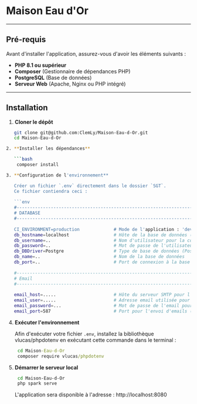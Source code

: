# **Maison Eau d'Or**

---

## **Pré-requis**

Avant d'installer l'application, assurez-vous d'avoir les éléments suivants :

- **PHP 8.1 ou supérieur**
- **Composer** (Gestionnaire de dépendances PHP)
- **PostgreSQL** (Base de données)
- **Serveur Web** (Apache, Nginx ou PHP intégré)

---

## **Installation**

1. **Cloner le dépôt**

```bash
   git clone git@github.com:ClemLy/Maison-Eau-d-Or.git
   cd Maison-Eau-d-Or

2. **Installer les dépendances**

   ```bash
    composer install

3. **Configuration de l'environnement**

   Créer un fichier `.env` directement dans le dossier `SGT`.
   Ce fichier contiendra ceci :
   
   ```env
   #--------------------------------------------------------------------
   # DATABASE
   #--------------------------------------------------------------------
   
   CI_ENVIRONMENT=production             # Mode de l'application : 'development' ou 'production'
   db_hostname=localhost                 # Hôte de la base de données (souvent 'localhost')
   db_username=..                        # Nom d'utilisateur pour la connexion à la base de données
   db_password=..                        # Mot de passe de l'utilisateur de la base de données
   db_DBDriver=Postgre                   # Type de base de données (PostgreSQL dans ce cas)
   db_name=..                            # Nom de la base de données
   db_port=..                            # Port de connexion à la base de données (souvent 5432 pour PostgreSQL)
   
   #--------------------------------------------------------------------
   # Email
   #--------------------------------------------------------------------
   
   email_host=.....                      # Hôte du serveur SMTP pour l'envoi d'emails (ex : smtp.gmail.com)
   email_user=.....                      # Adresse email utilisée pour envoyer les emails (ex : votre-email@gmail.com)
   email_password=...                    # Mot de passe de l'email pour l'authentification SMTP
   email_port=587                        # Port pour l'envoi d'emails (587 est généralement utilisé pour TLS)
   ```

4. **Exécuter l'environnement**

   Afin d'exécuter votre fichier `.env`, installez la bibliothèque vlucas/phpdotenv en exécutant cette commande dans le terminal :
   ```cmd
    cd Maison-Eau-d-Or
    composer require vlucas/phpdotenv
   ```

5. **Démarrer le serveur local**
  
   ```bash
    cd Maison-Eau-d-Or
    php spark serve
   ```
   
   L'application sera disponible à l'adresse : http://localhost:8080
